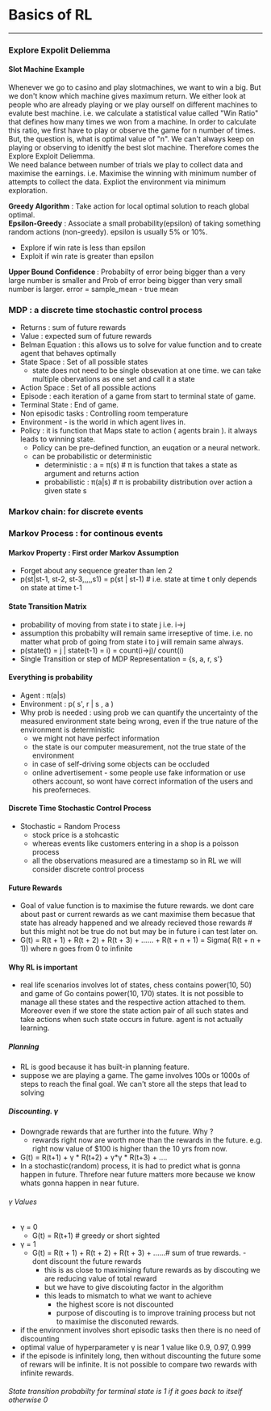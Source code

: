 # Basics of RL
-----------------------------------------
### Explore Expolit Deliemma
#### Slot Machine Example 

Whenever we go to casino and play slotmachines, we want to win a big. But we don't know which machine gives maximum return. We either look at people who are already playing or we play ourself on different machines to evalute best machine.
i.e. we calculate a statistical value called "Win Ratio" that defines how many times we won from a machine. In order to calculate this ratio, we first have to play or observe the game for n number of times. But, the question is, what is optimal value of "n". We can't always keep on playing or observing to idenitfy the best slot machine. Therefore comes the Explore Exploit Deliemma. <br>
We need balance between number of trials we play to collect data and maximise the earnings. i.e. Maximise the winning with minimum number of attempts to collect the data. Expliot the environment via minimum exploration.

<b>Greedy Algorithm</b> : Take action for local optimal solution to reach global optimal. <br>
<b>Epsilon-Greedy</b> : Associate a small probability(epsilon) of taking something random actions (non-greedy). epsilon is usually 5% or 10%.
  - Explore if win rate is less than epsilon
  - Exploit if win rate is greater than epsilon

<b> Upper Bound Confidence </b>: Probabilty of error being bigger than a very large number is smaller and Prob of error being bigger than very small number is larger. error = sample_mean - true mean  


### MDP : a discrete time stochastic control process
- Returns : sum of future rewards
- Value : expected sum of future rewards
- Belman Equation : this allows us to solve for value function and to create agent that behaves optimally
- State Space : Set of all possible states
  - state does not need to be single obsevation at one time. we can take multiple obervations as one set and call it a state
- Action Space : Set of all possible actions
- Episode : each iteration of a game from start to terminal state of game.
- Terminal State : End of game.
- Non episodic tasks : Controlling room temperature 
- Environment - is the world in which agent lives in.
- Policy : it is function that Maps state to action ( agents brain ). it always leads to winning state.
  - Policy can be pre-defined function, an euqation or a neural network.
  - can be probabilistic or deterministic
    - deterministic : a = π(s) # π is function that takes a state as argument and returns action
    - probabilistic : π(a|s)  # π is probability distribution over action a given state s

### Markov chain: for discrete events
### Markov Process : for continous events

#### Markov Property : First order Markov Assumption
- Forget about any sequence greater than len 2
- p(st|st-1, st-2, st-3,,,,,s1) = p(st | st-1) # i.e. state at time t only depends on state at time t-1

#### State Transition Matrix
- probability of moving from state i to state j i.e. i->j 
- assumption this probabilty will remain same irreseptive of time. i.e. no matter what prob of going from state i to j will remain same always.
- p(state(t) = j | state(t-1) = i) = count(i->j)/ count(i)
- Single Transition or step of MDP Representation = {s, a, r, s'}

#### Everything is probability
- Agent :  π(a|s)
- Environment : p( s', r | s , a )
- Why prob is needed : using prob we can quantify the uncertainty of the measured environment state being wrong, even if the true nature of the environment is deterministic
  - we might not have perfect information
  - the state is our computer measurement, not the true state of the environment
  - in case of self-driving some objects can be occluded
  - online advertisement - some people use fake information or use others account, so wont have correct information of the users and his preoferneces.
  
#### Discrete Time Stochastic Control Process
- Stochastic = Random Process 
  - stock price is a stohcastic
  - whereas events like customers entering in a shop is a poisson process
  - all the observations measured are a timestamp so in RL we will consider discrete control process
  
#### Future Rewards
- Goal of value function is to maximise the future rewards. we dont care about past or current rewards as we cant maximise them becasue that state has already happened and we already recieved those rewards # but this might not be true do not but may be in future i can test later on.
- G(t) = R(t + 1) + R(t + 2) + R(t + 3) + ...... + R(t + n + 1) = Sigma( R(t + n + 1)) where  n goes from 0 to infinite

#### Why RL is important
- real life scenarios involves lot of states, chess contains power(10, 50) and game of Go contains power(10, 170) states. It is not possible to manage all these states and the respective action attached to them. Moreover even if we store the state action pair of all such states and take actions when such state occurs in future. agent is not actually learning.

##### Planning 
- RL is good because it has built-in planning feature.
- suppose we are playing a game. The game involves 100s or 1000s of steps to reach the final goal. We can't store all the steps that lead to solving  

##### Discounting. γ
- Downgrade rewards that are further into the future. Why ?
  - rewards right now are worth more than the rewards in the future. e.g. right now value of $100 is higher than the 10 yrs from now.
- G(t) = R(t+1) + γ * R(t+2) + γ*γ * R(t+3) + ....
- In a stochastic(random) process, it is had to predict what is gonna happen in future. Threfore near future matters more because we know whats gonna happen in near future.
###### γ Values
- γ = 0
  - G(t) = R(t+1) # greedy or short sighted 
- γ = 1  
  - G(t) = R(t + 1) + R(t + 2) + R(t + 3) + ......# sum of true rewards. - dont discount the future rewards 
    - this is as close to maximising future rewards as by discouting we are reducing value of total reward
    - but we have to give discoiuting factor in the algorithm
    - this leads to mismatch to what we want to achieve
      - the highest score is not discounted
      - purpose of discouting is to improve training process but not to maximise the disconuted rewards.
- if the environment involves short episodic tasks then there is no need of discounting
- optimal value of hyperparameter γ is near 1 value like 0.9, 0.97, 0.999
- if the episode is infinitely long, then without discounting the future some of rewars will be infinite. It is not possible to compare two rewards with infinite rewards.

###### State transition probabilty for terminal state is 1 if it goes back to itself otherwise 0


      
      
  
  
  
   

  
